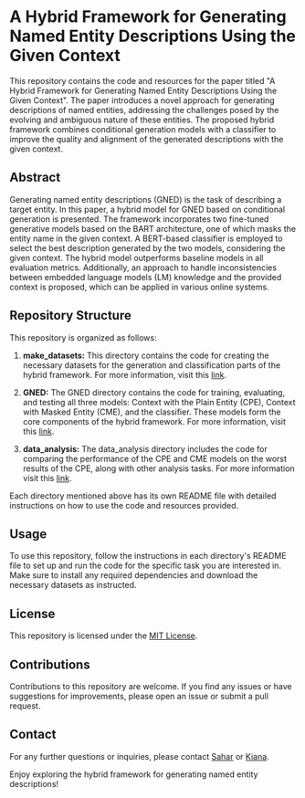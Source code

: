 # A Hybrid Framework for Generating Named Entity Descriptions Using the Given Context

This repository contains the code and resources for the paper titled "A Hybrid Framework for Generating Named Entity Descriptions Using the Given Context". The paper introduces a novel approach for generating descriptions of named entities, addressing the challenges posed by the evolving and ambiguous nature of these entities. The proposed hybrid framework combines conditional generation models with a classifier to improve the quality and alignment of the generated descriptions with the given context.

## Abstract
Generating named entity descriptions (GNED) is the task of describing a target entity. In this paper, a hybrid model for GNED based on conditional generation is presented. The framework incorporates two fine-tuned generative models based on the BART architecture, one of which masks the entity name in the given context. A BERT-based classifier is employed to select the best description generated by the two models, considering the given context. The hybrid model outperforms baseline models in all evaluation metrics. Additionally, an approach to handle inconsistencies between embedded language models (LM) knowledge and the provided context is proposed, which can be applied in various online systems.

## Repository Structure
This repository is organized as follows:

1. **make_datasets:** This directory contains the code for creating the necessary datasets for the generation and classification parts of the hybrid framework. For more information, visit this [link](https://github.com/saharsamr/NED/tree/master/make_datasets#readme).

2. **GNED:** The GNED directory contains the code for training, evaluating, and testing all three models: Context with the Plain Entity (CPE), Context with Masked Entity (CME), and the classifier. These models form the core components of the hybrid framework. For more information, visit this [link](https://github.com/saharsamr/NED/tree/master/GNED#readme).

3. **data_analysis:** The data_analysis directory includes the code for comparing the performance of the CPE and CME models on the worst results of the CPE, along with other analysis tasks. For more information visit this [link](https://github.com/saharsamr/NED/tree/master/data_analysis#readme).

Each directory mentioned above has its own README file with detailed instructions on how to use the code and resources provided.

## Usage
To use this repository, follow the instructions in each directory's README file to set up and run the code for the specific task you are interested in. Make sure to install any required dependencies and download the necessary datasets as instructed.

## License
This repository is licensed under the [MIT License](https://github.com/git/git-scm.com/blob/main/MIT-LICENSE.txt).

## Contributions
Contributions to this repository are welcome. If you find any issues or have suggestions for improvements, please open an issue or submit a pull request.

## Contact
For any further questions or inquiries, please contact [Sahar](sahar.rajabi@ut.aci.ir) or [Kiana](kghezelbash@aut.ac.ir).

Enjoy exploring the hybrid framework for generating named entity descriptions!
